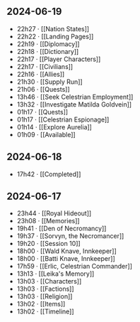 ## 2024-06-19
-  22h27 · [[Nation States]]
-  22h22 · [[Landing Pages]]
-  22h19 · [[Diplomacy]]
-  22h18 · [[Dictionary]]
-  22h17 · [[Player Characters]]
-  22h17 · [[Civilians]]
-  22h16 · [[Allies]]
-  21h30 · [[Supply Run]]
-  21h06 · [[Quests]]
-  13h46 · [[Seek Celestrian Employment]]
-  13h32 · [[Investigate Matilda Goldvein]]
-  01h17 · [[Quests]]
-  01h17 · [[Celestrian Espionage]]
-  01h14 · [[Explore Aurelia]]
-  01h09 · [[Available]]
## 2024-06-18
-  17h42 · [[Completed]]
## 2024-06-17
-  23h44 · [[Royal Hideout]]
-  23h08 · [[Memories]]
-  19h41 · [[Den of Necromancy]]
-  19h37 · [[Sorvyn, the Necromancer]]
-  19h20 · [[Session 10]]
-  18h00 · [[Wald Knave, Innkeeper]]
-  18h00 · [[Batti Knave, Innkeeper]]
-  17h59 · [[Erlic, Celestrian Commander]]
-  13h13 · [[Leika's Memory]]
-  13h03 · [[Characters]]
-  13h03 · [[Factions]]
-  13h03 · [[Religion]]
-  13h02 · [[Items]]
-  13h02 · [[Timeline]]
